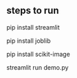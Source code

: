 ## steps to run

<!-- pip freeze > requirements.txt -->

<!-- pip install -r requirement.txt -->

pip install streamlit

pip install joblib

pip install scikit-image

streamlit run demo.py
